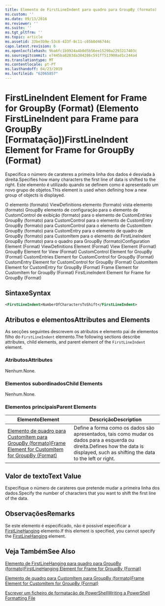 ```yaml
---
title: Elemento de FirstLineIndent para quadro para GroupBy (formato) | Documentos da Microsoft
ms.custom: ''
ms.date: 09/13/2016
ms.reviewer: ''
ms.suite: ''
ms.tgt_pltfrm: ''
ms.topic: article
ms.assetid: 33be3b9e-53c8-433f-8c11-c65b0d46744c
caps.latest.revision: 6
ms.openlocfilehash: 9ba6fc1b9924a4b0d5b56ee15290a2293217403c
ms.sourcegitcommit: e7445ba8203da304286c591ff513900ad1c244a4
ms.translationtype: MT
ms.contentlocale: pt-PT
ms.lasthandoff: 04/23/2019
ms.locfileid: "62065857"
---
```

# <a name="firstlineindent-element-for-frame-for-groupby-format"></a><span data-ttu-id="097f4-102">FirstLineIndent Element for Frame for GroupBy (Format) (Elemento FirstLineIndent para Frame para GroupBy [Formatação])</span><span class="sxs-lookup"><span data-stu-id="097f4-102">FirstLineIndent Element for Frame for GroupBy (Format)</span></span>

<span data-ttu-id="097f4-103">Especifica o número de carateres a primeira linha dos dados é desviada à direita.</span><span class="sxs-lookup"><span data-stu-id="097f4-103">Specifies how many characters the first line of data is shifted to the right.</span></span> <span data-ttu-id="097f4-104">Este elemento é utilizado quando se definem como é apresentado um novo grupo de objetos.</span><span class="sxs-lookup"><span data-stu-id="097f4-104">This element is used when defining how a new group of objects is displayed.</span></span>

<span data-ttu-id="097f4-105">O elemento (formato) ViewDefinitions elemento (formato) vista elemento (formato) GroupBy elemento de configuração para o elemento de CustomControl de exibição (formato) para o elemento de CustomEntries GroupBy (formato) para CustomControl para o elemento de CustomEntry GroupBy (formato) para CustomControl para o elemento de CustomItem GroupBy (formato) para CustomEntry para o elemento de quadro de GroupBy (formato) para CustomItem para o elemento de FirstLineIndent GroupBy (formato) para o quadro para GroupBy (formato)</span><span class="sxs-lookup"><span data-stu-id="097f4-105">Configuration Element (Format) ViewDefinitions Element (Format) View Element (Format) GroupBy Element for View (Format) CustomControl Element for GroupBy (Format) CustomEntries Element for CustomControl for GroupBy (Format) CustomEntry Element for CustomControl for GroupBy (Format) CustomItem Element for CustomEntry for GroupBy (Format) Frame Element for CustomItem for GroupBy (Format) FirstLineIndent Element for Frame for GroupBy (Format)</span></span>

## <a name="syntax"></a><span data-ttu-id="097f4-106">Sintaxe</span><span class="sxs-lookup"><span data-stu-id="097f4-106">Syntax</span></span>

```xml
<FirstLineIndent>NumberOfCharactersToShift</FirstLineIndent>
```

## <a name="attributes-and-elements"></a><span data-ttu-id="097f4-107">Atributos e elementos</span><span class="sxs-lookup"><span data-stu-id="097f4-107">Attributes and Elements</span></span>

<span data-ttu-id="097f4-108">As secções seguintes descrevem os atributos e elemento pai de elementos filho do `FirstLineIndent` elemento.</span><span class="sxs-lookup"><span data-stu-id="097f4-108">The following sections describe attributes, child elements, and parent element of the `FirstLineIndent` element.</span></span>

### <a name="attributes"></a><span data-ttu-id="097f4-109">Atributos</span><span class="sxs-lookup"><span data-stu-id="097f4-109">Attributes</span></span>

<span data-ttu-id="097f4-110">Nenhum.</span><span class="sxs-lookup"><span data-stu-id="097f4-110">None.</span></span>

### <a name="child-elements"></a><span data-ttu-id="097f4-111">Elementos subordinados</span><span class="sxs-lookup"><span data-stu-id="097f4-111">Child Elements</span></span>

<span data-ttu-id="097f4-112">Nenhum.</span><span class="sxs-lookup"><span data-stu-id="097f4-112">None.</span></span>

### <a name="parent-elements"></a><span data-ttu-id="097f4-113">Elementos principais</span><span class="sxs-lookup"><span data-stu-id="097f4-113">Parent Elements</span></span>

|<span data-ttu-id="097f4-114">Elemento</span><span class="sxs-lookup"><span data-stu-id="097f4-114">Element</span></span>|<span data-ttu-id="097f4-115">Descrição</span><span class="sxs-lookup"><span data-stu-id="097f4-115">Description</span></span>|
|-------------|-----------------|
|[<span data-ttu-id="097f4-116">Elemento de quadro para CustomItem para GroupBy (formato)</span><span class="sxs-lookup"><span data-stu-id="097f4-116">Frame Element for CustomItem for GroupBy (Format)</span></span>](./frame-element-for-customitem-for-groupby-format.md)|<span data-ttu-id="097f4-117">Define a forma como os dados são apresentados, tais como mudar os dados para a esquerda ou direita.</span><span class="sxs-lookup"><span data-stu-id="097f4-117">Defines how the data is displayed, such as shifting the data to the left or right.</span></span>|

## <a name="text-value"></a><span data-ttu-id="097f4-118">Valor de texto</span><span class="sxs-lookup"><span data-stu-id="097f4-118">Text Value</span></span>

<span data-ttu-id="097f4-119">Especifique o número de carateres que pretende mudar a primeira linha dos dados.</span><span class="sxs-lookup"><span data-stu-id="097f4-119">Specify the number of characters that you want to shift the first line of the data.</span></span>

## <a name="remarks"></a><span data-ttu-id="097f4-120">Observações</span><span class="sxs-lookup"><span data-stu-id="097f4-120">Remarks</span></span>

<span data-ttu-id="097f4-121">Se este elemento é especificado, não é possível especificar a [FirstLineHanging](./firstlinehanging-element-for-frame-for-groupby-format.md) elemento.</span><span class="sxs-lookup"><span data-stu-id="097f4-121">If this element is specified, you cannot specify the [FirstLineHanging](./firstlinehanging-element-for-frame-for-groupby-format.md) element.</span></span>

## <a name="see-also"></a><span data-ttu-id="097f4-122">Veja Também</span><span class="sxs-lookup"><span data-stu-id="097f4-122">See Also</span></span>

[<span data-ttu-id="097f4-123">Elemento de FirstLineHanging para quadro para GroupBy (formato)</span><span class="sxs-lookup"><span data-stu-id="097f4-123">FirstLineHanging Element for Frame for GroupBy (Format)</span></span>](./firstlinehanging-element-for-frame-for-groupby-format.md)

[<span data-ttu-id="097f4-124">Elemento de quadro para CustomItem para GroupBy (formato)</span><span class="sxs-lookup"><span data-stu-id="097f4-124">Frame Element for CustomItem for GroupBy (Format)</span></span>](./frame-element-for-customitem-for-groupby-format.md)

[<span data-ttu-id="097f4-125">Escrever um ficheiro de formatação de PowerShell</span><span class="sxs-lookup"><span data-stu-id="097f4-125">Writing a PowerShell Formatting File</span></span>](./writing-a-powershell-formatting-file.md)
